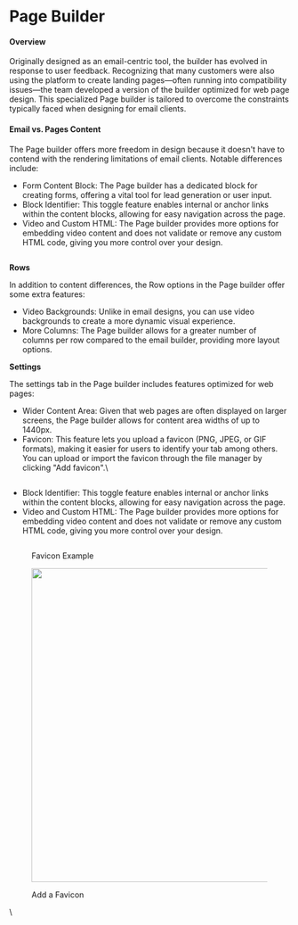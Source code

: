 # Page Builder

#### Overview

Originally designed as an email-centric tool, the builder has evolved in response to user feedback. Recognizing that many customers were also using the platform to create landing pages—often running into compatibility issues—the team developed a version of the builder optimized for web page design. This specialized Page builder is tailored to overcome the constraints typically faced when designing for email clients.

#### Email vs. Pages Content

The Page builder offers more freedom in design because it doesn't have to contend with the rendering limitations of email clients. Notable differences include:

* Form Content Block: The Page builder has a dedicated block for creating forms, offering a vital tool for lead generation or user input.
* Block Identifier: This toggle feature enables internal or anchor links within the content blocks, allowing for easy navigation across the page.
* Video and Custom HTML: The Page builder provides more options for embedding video content and does not validate or remove any custom HTML code, giving you more control over your design.

<figure><img src="https://lh7-eu.googleusercontent.com/K0BUBB49KIpHdue9GV1sL_lfSgb2kte2gu-A4HJTl56tKCl3LsVNQctanP-NEl6j08uk6TEW2WTaw2ceFHMVYf2NzVLp_7sNgchG1tsyMCBXzFU6RWNIMp-Q2Kaa4Ef9ZaOJHuB7TFAUFVYbX6DO8T0" alt=""><figcaption></figcaption></figure>

**Rows**

In addition to content differences, the Row options in the Page builder offer some extra features:

* Video Backgrounds: Unlike in email designs, you can use video backgrounds to create a more dynamic visual experience.
* More Columns: The Page builder allows for a greater number of columns per row compared to the email builder, providing more layout options.

**Settings**

The settings tab in the Page builder includes features optimized for web pages:

* Wider Content Area: Given that web pages are often displayed on larger screens, the Page builder allows for content area widths of up to 1440px.
* Favicon: This feature lets you upload a favicon (PNG, JPEG, or GIF formats), making it easier for users to identify your tab among others. You can upload or import the favicon through the file manager by clicking "Add favicon".\


<figure><img src="https://lh7-eu.googleusercontent.com/AQ5cTkDvQqHEef3CR5ey9AC-unehmCv9ifzdoaZeyV8pCMlsZ02hQuI5oXbc4q1UZJ4iHzoN_9PGIlMyYZeIdwOXdB5qNyAb8Wrm3HMZ94W6fjab39VMzYd9DhjihEsZ3XGppldN93oMqz8a_u_aGWk" alt=""><figcaption></figcaption></figure>

* Block Identifier: This toggle feature enables internal or anchor links within the content blocks, allowing for easy navigation across the page.
* Video and Custom HTML: The Page builder provides more options for embedding video content and does not validate or remove any custom HTML code, giving you more control over your design.

<figure><img src="https://lh7-eu.googleusercontent.com/hBWq3hyDVX_SELVVAhE3tql-IO1UTSxpV431ht7R3HAu4O3BEAZsuMIlDec3uJDZxcQhe80GO52bhiKrDr2T6mX6CSkhbKrFNd2DAMYbpVys0cnrPFWfkmZ5VnVemnNs3yXeOh_6WGOUHrdYIcRiSPA" alt=""><figcaption><p>Favicon Example</p></figcaption></figure>

<figure><img src="https://lh7-eu.googleusercontent.com/6KWbgs-ScNekXaHnVTgLzODq4mwDLZFYDPB09LyzWISvyuhKcNi9jdGBakviMV8f8-bXKOcOss_EwkU_vgJTyFiDXgVwLiB-msFUSuqGanRh4WtPmQsaAxqpOSVf6ttZf9_5049EdyYasfdfZsWbFgM" alt="" width="563"><figcaption><p>Add a Favicon</p></figcaption></figure>

\
